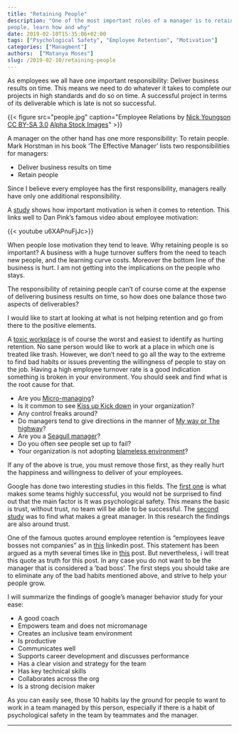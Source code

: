 ```yaml
---
title: "Retaining People"
description: "One of the most important roles of a manager is to retain his
people, learn how and why"
date: 2019-02-10T15:35:06+02:00
tags: ["Psychological Safety", "Employee Retention", "Motivation"]
categories: ["Managment"]
authors:  ["Matanya Moses"]
slug: /2019-02-10/retaining-people
---
```


As employees we all have one important responsibility: Deliver business results on time. This means we need to do whatever it takes to complete our projects in high standards and do so on time. A successful project in terms of its deliverable which is late is not so successful.

{{< figure src="people.jpg" caption="Employee Relations by [Nick Youngson](http://www.nyphotographic.com/) [CC BY-SA 3.0](http://creativecommons.org/licenses/by-sa/3.0/) [Alpha Stock Images](http://alphastockimages.com/)" >}}

A manager on the other hand has one more responsibility: To retain people. Mark Horstman in his book ‘The Effective Manager’ lists two responsibilities for managers:

- Deliver business results on time
- Retain people

Since I believe every employee has the first responsibility, managers really have only one additional responsibility.

A [study](https://s3.amazonaws.com/academia.edu.documents/40084558/Review_of_Employee_Motivation_Theories_-_JOurnal_of_Aerican_Academy_of_Business.pdf?AWSAccessKeyId=AKIAIWOWYYGZ2Y53UL3A&Expires=1549790410&Signature=w4DCQDhMe1aoOI%2FQ4qc0TcZ97z8%3D&response-content-disposition=inline%3B%20filename%3DReview_of_Employee_Motivation_Theories_-.pdf) shows how important motivation is when it comes to retention. This links well to Dan Pink’s famous video about employee motivation:

{{< youtube u6XAPnuFjJc>}}

When people lose motivation they tend to leave. Why retaining people is so important? A business with a huge turnover suffers from the need to teach new people, and the learning curve costs. Moreover the bottom line of the business is hurt. I am not getting into the implications on the people who stays.

The responsibility of retaining people can’t of course come at the expense of delivering business results on time, so how does one balance those two aspects of deliverables?

I would like to start at looking at what is not helping retention and go from there to the positive elements.

A [toxic workplace](https://en.wikipedia.org/wiki/Toxic_workplace) is of course the worst and easiest to identify as hurting retention. No sane person would like to work at a place in which one is treated like trash. However, we don’t need to go all the way to the extreme to find bad habits or issues preventing the willingness of people to stay on the job. Having a high employee turnover rate is a good indication something is broken in your environment. You should seek and find what is the root cause for that.

- Are you [Micro-managing](https://en.wikipedia.org/wiki/Micromanagement)?
- Is it common to see [Kiss up Kick down](https://en.wikipedia.org/wiki/Kiss_up_kick_down) in your organization?
- Any control freaks around?
- Do managers tend to give directions in the manner of [My way or The highway](https://en.wikipedia.org/wiki/My_way_or_the_highway)?
- Are you a [Seagull manager](https://en.wikipedia.org/wiki/Seagull_manager)?
- Do you often see people set up to fail?
- Your organization is not adopting [blameless environment](https://medium.com/zendesk-engineering/blameless-culture-21662ab9118c)?

If any of the above is true, you must remove those first, as they really hurt the happiness and willingness to deliver of your employees.

Google has done two interesting studies in this fields. The [first one](https://www.nytimes.com/2016/02/28/magazine/what-google-learned-from-its-quest-to-build-the-perfect-team.html?smid=pl-share) is what makes some teams highly successful, you would not be surprised to find out that the main factor is It was psychological safety. This means the basic is trust, without trust, no team will be able to be successful. The [second study](https://rework.withgoogle.com/guides/managers-identify-what-makes-a-great-manager/steps/learn-about-googles-manager-research/) was to find what makes a great manager. In this research the findings are also around trust.

One of the famous quotes around employee retention is “employees leave bosses not companies” as in [this](https://www.linkedin.com/pulse/employees-leave-bosses-companies-nakul-rajput/) linkedin post. This statement has been argued as a myth several times like in [this](https://blog.cultureamp.com/blog/the-biggest-lie-in-hr-people-quit-managers) post. But nevertheless, i will treat this quote as truth for this post. In any case you do not want to be the manager that is considered a ‘bad boss’. The first steps you should take are to eliminate any of the bad habits mentioned above, and strive to help your people grow.

I will summarize the findings of google’s manager behavior study for your ease:

- A good coach
- Empowers team and does not micromanage
- Creates an inclusive team environment
- Is productive
- Communicates well
- Supports career development and discusses performance
- Has a clear vision and strategy for the team
- Has key technical skills
- Collaborates across the org
- Is a strong decision maker

As you can easily see, those 10 habits lay the ground for people to want to work in a team managed by this person, especially if there is a habit of psychological safety in the team by teammates and the manager.

---
